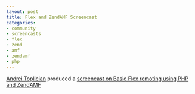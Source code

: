 ```yaml
---
layout: post
title: Flex and ZendAMF Screencast
categories: 
- community
- screencasts
- flex
- zend
- amf
- zendamf
- php
---
```

[Andrei Toplician](http://andreitt.com/) produced a [screencast on Basic Flex remoting using PHP and ZendAMF](http://andreitt.com/blog/?p=33)